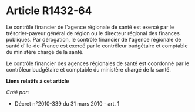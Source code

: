 # Article R1432-64

Le contrôle financier de l'agence régionale de santé est exercé par le trésorier-payeur général de région ou le directeur
régional des finances publiques. Par dérogation, le contrôle financier de l'agence régionale de santé d'Ile-de-France est
exercé par le contrôleur budgétaire et comptable du ministère chargé de la santé. 

Le contrôle financier des agences régionales de santé est coordonné par le contrôleur budgétaire et comptable du ministère
chargé de la santé.

**Liens relatifs à cet article**

_Créé par_:

  - Décret n°2010-339 du 31 mars 2010 - art. 1
